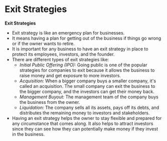 # Exit Strategies

**Exit Strategies**
- Exit strategy is like an emergency plan for businesses.
- It means having a plan for getting out of the business if things go wrong or if the owner wants to retire.
- It is important for any business to have an exit strategy in place to protect its employees, investors, and the founder.
- There are different types of exit strategies like:
  - *Initial Public Offering (IPO):* Going public is one of the popular strategies for companies to exit because it allows the business to raise money and get exposure to more investors.
  - *Acquisition:* When a bigger company buys a smaller company, it's called an acquisition. The small company can exit the business to the bigger company, and the investors can get their money back.
  - *Management Buyout:* The management team of the company buys the business from the owner. 
  - *Liquidation:* The company sells all its assets, pays off its debts, and distributes the remaining money to investors and stakeholders.
- Having an exit strategy helps the owner to stay flexible and prepared for any circumstance that comes along. It also helps to attract investors since they can see how they can potentially make money if they invest in the business.
